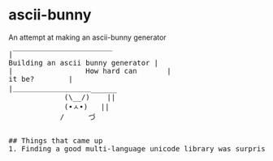# ascii-bunny
An attempt at making an ascii-bunny generator

<pre>
|￣￣￣￣￣￣￣￣￣￣￣￣￣￣  
Building an ascii bunny generator |  
|                 How hard can       |  
it be?        |  
|＿＿＿＿＿＿＿＿＿＿＿______  
             (\__/)    ||  
             (•ㅅ•)   ||  
            /  　  づ  
<pre>

## Things that came up
1. Finding a good multi-language unicode library was surprisingly difficult
